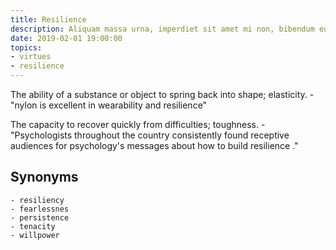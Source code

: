 ```yaml
---
title: Resilience
description: Aliquam massa urna, imperdiet sit amet mi non, bibendum euismod est.
date: 2019-02-01 19:00:00
topics: 
- virtues
- resilience
---
```


The ability of a substance or object to spring back into shape; elasticity.
	- "nylon is excellent in wearability and resilience"

The capacity to recover quickly from difficulties; toughness.
	- "Psychologists throughout the country consistently found receptive audiences for psychology's messages about how to build resilience ."

## Synonyms
	- resiliency
	- fearlessnes
	- persistence
	- tenacity
	- willpower


